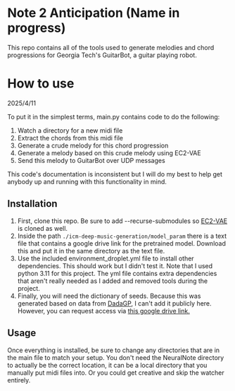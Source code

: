 # Note 2 Anticipation (Name in progress)
This repo contains all of the tools used to generate melodies and chord progressions for Georgia Tech's GuitarBot, a guitar playing robot.

# How to use

2025/4/11

To put it in the simplest terms, main.py contains code to do the following:

1. Watch a directory for a new midi file
2. Extract the chords from this midi file
3. Generate a crude melody for this chord progression
4. Generate a melody based on this crude melody using EC2-VAE
5. Send this melody to GuitarBot over UDP messages

This code's documentation is inconsistent but I will do my best to help get anybody up and running with this functionality in mind. 

## Installation
1. First, clone this repo. Be sure to add --recurse-submodules so [EC2-VAE](https://github.com/ZZWaang/icm-deep-music-generation) is cloned as well. 
2. Inside the path
```./icm-deep-music-generation/model_param```
there is a text file that contains a google drive link for the pretrained model. Download this and put it in the same directory as the text file.
3. Use the included environment_droplet.yml file to install other dependencies. This should work but I didn't test it. Note that I used python 3.11 for this project. The yml file contains extra dependencies that aren't really needed as I added and removed tools during the project.
4. Finally, you will need the dictionary of seeds. Because this was generated based on data from [DadaGP](https://github.com/dada-bots/dadaGP), I can't add it publicly here. 
However, you can request access via [this google drive link.](https://drive.google.com/file/d/14OQaGaP7bYZ1ypYk3v_24R4TBBXY_PVp/view?usp=sharing)
## Usage
Once everything is installed, be sure to change any directories that are in the main file to match your setup. You don't need the NeuralNote directory to actually be the correct location, it can be a local directory that you manually put midi files into. Or you could get creative and skip the watcher entirely.
